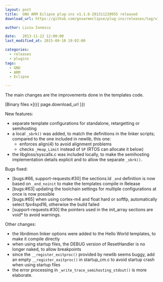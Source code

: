 ```yaml
---
layout: post
title:  GNU ARM Eclipse plug-ins v1.1.6-201311220955 released
download_url: https://github.com/gnuarmeclipse/plug-ins/releases/tag/v1.1.6-201311220955

author: Liviu Ionescu

date:   2013-11-22 12:00:00
last_modified_at: 2015-09-10 19:02:00

categories:
  - releases
  - plugins
tags:
  - GNU
  - ARM
  - Eclipse

---
```


The main changes are the improvements done in the templates code.

[Binary files »]({{ page.download_url }})

New features:

* separate template configurations for standalone, retargetting or semihosting
* a local `_sbrk()` was added, to match the definitions in the linker scripts; compared to the one included in newlib, this one:
  * enforces align(4) to avoid alignment problems
  * checks `_Heap_Limit` instead of `SP` (RTOS can allocate it below)
* the libgloss/syscalls.c was included locally, to make the semihosting implementation details explicit and to allow the separate `_sbrk()`.

Bugs fixed:

* [bugs:#66, support-requests:#30] the sections.ld `_end` definition is now based on `_end_noinit` to make the templates compile in Release
* [bugs:#63] updating the toolchain settings for multiple configurations at once is now possible
* [bugs:#65] when using cortex-m4 and float hard or softfp, automatically select fpv4spd16, otherwise the build failed
* [support-requests:#30] the pointers used in the init_array sections are void* to avoid warnings.

Other changes:

* the librdimon linker options were added to the Hello World templates, to make it compile directly
* when using startup files, the DEBUG version of ResetHandler is no longer naked, to allow breakpoints
* since the `__register_exitproc()` provided by newlib seems buggy, add an empty `__register_exitproc()` in startup_cm.c to avoid startup crash when using startup files
* the error processing in `_write_trace_semihosting_stdout()` is more elaborate.
